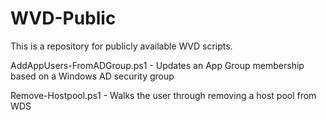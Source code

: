 # WVD-Public
This is a repository for publicly available WVD scripts.

AddAppUsers-FromADGroup.ps1 - Updates an App Group membership based on a Windows AD security group

Remove-Hostpool.ps1 - Walks the user through removing a host pool from WDS
